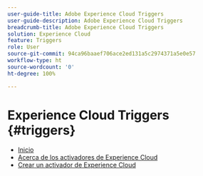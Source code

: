 ```yaml
---
user-guide-title: Adobe Experience Cloud Triggers
user-guide-description: Adobe Experience Cloud Triggers
breadcrumb-title: Adobe Experience Cloud Triggers
solution: Experience Cloud
feature: Triggers
role: User
source-git-commit: 94ca96baaef706ace2ed131a5c2974371a5e0e57
workflow-type: ht
source-wordcount: '0'
ht-degree: 100%

---
```


# Experience Cloud Triggers {#triggers}

* [Inicio](home.md)
* [Acerca de los activadores de Experience Cloud](overview.md)
* [Crear un activador de Experience Cloud](create.md)
